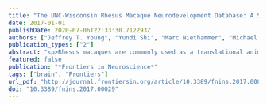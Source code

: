 ```yaml
---
title: "The UNC-Wisconsin Rhesus Macaque Neurodevelopment Database: A Structural MRI and DTI Database of Early Postnatal Development"
date: 2017-01-01
publishDate: 2020-07-06T22:33:30.712293Z
authors: ["Jeffrey T. Young", "Yundi Shi", "Marc Niethammer", "Michael Grauer", "Christopher L. Coe", "Gabriele R. Lubach", "Bradley Davis", "Francois Budin", "Rebecca C. Knickmeyer", "Andrew L. Alexander", "Martin A. Styner"]
publication_types: ["2"]
abstract: "<p>Rhesus macaques are commonly used as a translational animal model in neuroimaging and neurodevelopmental research. In this report, we present longitudinal data from both structural and diffusion MRI images generated on a cohort of 34 typically developing monkeys from two weeks to 36 months of age. All images have been manually skull stripped and are being made freely available via an online repository for use by the research community. Additionally, this database will continue to be updated as we process the data, create atlases, and perform fiber tracking on the DTI data.</p>"
featured: false
publication: "*Frontiers in Neuroscience*"
tags: ["brain", "Frontiers"]
url_pdf: "http://journal.frontiersin.org/article/10.3389/fnins.2017.00029/abstract"
doi: "10.3389/fnins.2017.00029"
---
```


